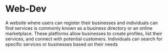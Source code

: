 # Web-Dev
A website where users can register their businesses and individuals can find services is commonly known as a business directory or an online marketplace. These platforms allow businesses to create profiles, list their services, and connect with potential customers. Individuals can search for specific services or businesses based on their needs
